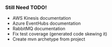 ### Still Need TODO!

* AWS Kinesis documentation
* Azure EventHubs documentation
* RabbitMQ documentation  
* Fix test coverage (generated code skewing it)
* Create mvn archetype from project